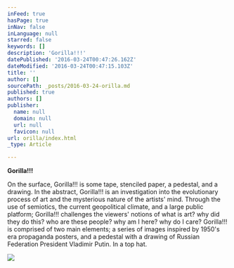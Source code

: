 ```yaml
---
inFeed: true
hasPage: true
inNav: false
inLanguage: null
starred: false
keywords: []
description: 'Gorilla!!!'
datePublished: '2016-03-24T00:47:26.162Z'
dateModified: '2016-03-24T00:47:15.103Z'
title: ''
author: []
sourcePath: _posts/2016-03-24-orilla.md
published: true
authors: []
publisher:
  name: null
  domain: null
  url: null
  favicon: null
url: orilla/index.html
_type: Article

---
```

**Gorilla!!!**

On the surface, Gorilla!!! is some tape, stenciled paper, a pedestal, and a drawing. In the abstract, Gorilla!!! is an investigation into the evolutionary process of art and the mysterious nature of the artists' mind. Through the use of semiotics, the current geopolitical climate, and a large public platform; Gorilla!!! challenges the viewers' notions of what is art? why did they do this? who are these people? why am I here? why do I care? Gorilla!!! is comprised of two main elements; a series of images inspired by 1950's era propaganda posters, and a pedestal with a drawing of Russian Federation President Vladimir Putin. In a top hat.

![](https://the-grid-user-content.s3-us-west-2.amazonaws.com/89ce785f-24a0-428d-9ac6-0ebdba03602e.jpg)